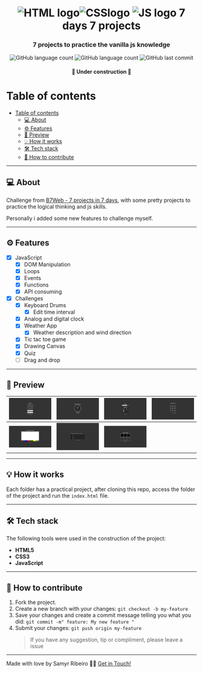 <h1 align="center">
 <img alt="HTML logo" src='https://cdn.jsdelivr.net/gh/devicons/devicon/icons/html5/html5-plain.svg' width="auto" height="30"><img alt="CSSlogo" src='https://cdn.jsdelivr.net/gh/devicons/devicon/icons/css3/css3-plain.svg' width="auto" height="30"> 
		<img alt="JS logo" src='https://cdn.jsdelivr.net/gh/devicons/devicon/icons/javascript/javascript-plain.svg' width="auto" height="30"> 
 7 days 7 projects
</h1>

<h3 align="center">
	7 projects to practice the vanilla js knowledge
</h3>

<p align="center">
	<img alt="GitHub language count" src="https://img.shields.io/github/languages/count/SamyrOR/7Days7Projects">
	<img alt="GitHub language count" src="https://img.shields.io/github/repo-size/SamyrOR/7Days7Projects">
	<img  alt="GitHub last commit"  src="https://img.shields.io/github/last-commit/SamyrOR/7Days7Projects">
</p>
<h4 align="center">
	🚧 Under construction 🚧
</h4>

# Table of contents

<!--ts-->

- [Table of contents](#table-of-contents)
  - [💻 About](#-about)
  - [⚙️ Features](#️-features)
  - [🚀 Preview](#-preview)
  - [💡 How it works](#-how-it-works)
  - [🛠 Tech stack](#-tech-stack)
  - [💪 How to contribute](#-how-to-contribute)
  <!--te-->

---

## 💻 About

Challenge from [B7Web - 7 projects in 7 days](https://b7web.com.br/), with some pretty projects to practice the logical thinking and js skills.

Personally i added some new features to challenge myself.

---

## ⚙️ Features

- [x] JavaScript
  - [x] DOM Manipulation
  - [x] Loops
  - [x] Events
  - [x] Functions
  - [x] API consuming
- [x] Challenges
  - [x] Keyboard Drums
    - [x] Edit time interval
  - [x] Analog and digital clock
  - [x] Weather App
    - [x] Weather description and wind direction
  - [x] Tic tac toe game
  - [x] Drawing Canvas
  - [x] Quiz
  - [ ] Drag and drop

---

## 🚀 Preview

| ![](screenshots/project1.jpeg) | ![](screenshots/project2.jpeg) | ![](screenshots/project3.jpeg) | ![](screenshots/project4.jpeg) |
| ------------------------------ | ------------------------------ | ------------------------------ | ------------------------------ |
| ![](screenshots/project5.jpeg) | ![](screenshots/project6.jpeg) | ![](screenshots/project7.jpeg) |

---

## 💡 How it works

Each folder has a practical project, after cloning this repo, access the folder of the project and run the `index.html` file.

---

## 🛠 Tech stack

The following tools were used in the construction of the project:

- **HTML5**
- **CSS3**
- **JavaScript**

---

## 💪 How to contribute

1. Fork the project.
2. Create a new branch with your changes: `git checkout -b my-feature`
3. Save your changes and create a commit message telling you what you did: `git commit -m" feature: My new feature "`
4. Submit your changes: `git push origin my-feature`
   > If you have any suggestion, tip or compliment, please leave a issue

---

Made with love by Samyr Ribeiro 👋🏽 [Get in Touch!](https://www.linkedin.com/in/samyr-ribeiro-82a720145/)
